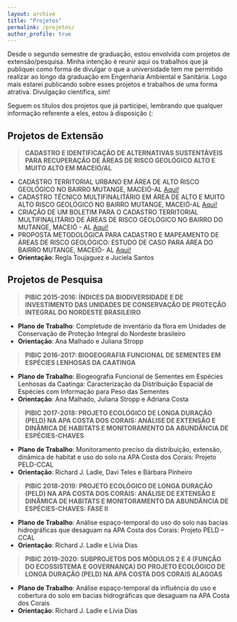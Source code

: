 ```yaml
---
layout: archive
title: "Projetos"
permalink: /projetos/
author_profile: true
--- 
```


Desde o segundo semestre de graduação, estou envolvida com projetos de extensão/pesquisa. Minha intenção é reunir aqui os trabalhos que
já publiquei como forma de divulgar o que a universidade tem me permitido realizar ao longo da graduação em Engenharia Ambiental e
Sanitária. Logo mais estarei publicando sobre esses projetos e trabalhos de uma forma atrativa. Divulgação científica, sim!

Seguem os títulos dos projetos que já participei, lembrando que qualquer informação referente a eles, estou à disposição (:

## Projetos de Extensão

> **CADASTRO E IDENTIFICAÇÃO DE ALTERNATIVAS SUSTENTÁVEIS PARA RECUPERAÇÃO DE ÁREAS DE RISCO GEOLÓGICO ALTO E MUITO ALTO EM MACEIÓ/AL**
- CADASTRO TERRITORIAL URBANO EM ÁREA DE ALTO RISCO GEOLÓGICO NO BAIRRO MUTANGE, MACEIÓ-AL <span style="color:blue"><a href="https://nicolli.github.io/files/2014_CAIITE_CTM_Mutange.pdf">Aqui!</a></span>
- CADASTRO TÉCNICO MULTIFINALITÁRIO EM ÁREA DE ALTO E MUITO ALTO RISCO GEOLÓGICO NO BAIRRO MUTANGE, MACEIÓ-AL <span style="color:blue"><a href="https://nicolli.github.io/files/2015_CONECTE_CTM_Risco_Geologico.pdf">Aqui!</a></span>
- CRIAÇÃO DE UM BOLETIM PARA O CADASTRO TERRITORIAL MULTIFINALITÁRIO DE ÁREAS DE RISCO GEOLÓGICO NO BAIRRO DO MUTANGE, MACEIÓ - AL <span style="color:blue"><a href="https://nicolli.github.io/files/2015_GEOALAGOAS_Boletim_CTM_Risco_Geologico.pdf">Aqui!</a></span>
- PROPOSTA METODOLÓGICA PARA CADASTRO E MAPEAMENTO DE ÁREAS DE RISCO GEOLÓGICO: ESTUDO DE CASO PARA ÁREA DO BAIRRO MUTANGE, MACEIÓ- AL <span style="color:blue"><a href="https://nicolli.github.io/files/2017_SBGeCTIG_Cadastro_Mapeamento_Risco_Geologico.pdf">Aqui!</a></span>
- **Orientação**: Regla Toujaguez e Juciela Santos

## Projetos de Pesquisa

> **PIBIC 2015-2016: ÍNDICES DA BIODIVERSIDADE E DE INVESTIMENTO DAS UNIDADES DE CONSERVAÇÃO DE PROTEÇÃO INTEGRAL DO NORDESTE BRASILEIRO**
- **Plano de Trabalho**: Completude de inventário da flora em Unidades de Conservação de Proteção Integral do Nordeste brasileiro
- **Orientação**: Ana Malhado e Juliana Stropp

> **PIBIC 2016-2017: BIOGEOGRAFIA FUNCIONAL DE SEMENTES EM ESPÉCIES LENHOSAS DA CAATINGA**
- **Plano de Trabalho**: Biogeografia Funcional de Sementes em Espécies Lenhosas da Caatinga: Caracterização da Distribuição Espacial de Espécies com Informação para Peso das Sementes 
- **Orientação**: Ana Malhado, Juliana Stropp e Adriana Costa

> **PIBIC 2017-2018: PROJETO ECOLÓGICO DE LONGA DURAÇÃO (PELD) NA APA COSTA DOS CORAIS: ANÁLISE DE EXTENSÃO E DINÂMICA DE HABITATS E MONITORAMENTO DA ABUNDÂNCIA DE ESPÉCIES-CHAVES**
- **Plano de Trabalho**: Monitoramento preciso da distribuição, extensão, dinâmica de habitat e uso do solo na APA Costa dos Corais: Projeto PELD-CCAL
- **Orientação**: Richard J. Ladle, Davi Teles e Bárbara Pinheiro

> **PIBIC 2018-2019: PROJETO ECOLÓGICO DE LONGA DURAÇÃO (PELD) NA APA COSTA DOS CORAIS: ANÁLISE DE EXTENSÃO E DINÂMICA DE HABITATS E MONITORAMENTO DA ABUNDÂNCIA DE ESPÉCIES-CHAVES: FASE II**
- **Plano de Trabalho**: Análise espaço-temporal do uso do solo nas bacias hidrográficas que desaguam na APA Costa dos Corais: Projeto PELD – CCAL
- **Orientação**: Richard J. Ladle e Lívia Dias

> **PIBIC 2019-2020: SUBPROJETOS DOS MÓDULOS 2 E 4 (FUNÇÃO DO ECOSSISTEMA E GOVERNANÇA) DO PROJETO ECOLÓGICO DE LONGA DURAÇÃO (PELD) NA APA COSTA DOS CORAIS ALAGOAS**
- **Plano de Trabalho**: Análise espaço-temporal da influência do uso e cobertura do solo em bacias hidrográficas que desaguam na APA Costa dos Corais
- **Orientação**: Richard J. Ladle e Lívia Dias 
